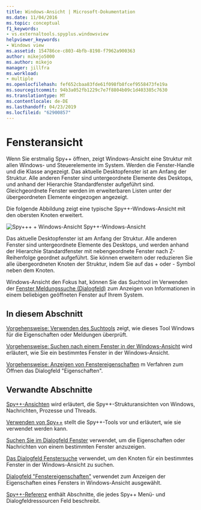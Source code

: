 ```yaml
---
title: Windows-Ansicht | Microsoft-Dokumentation
ms.date: 11/04/2016
ms.topic: conceptual
f1_keywords:
- vs.externaltools.spyplus.windowsview
helpviewer_keywords:
- Windows view
ms.assetid: 154786ce-c803-4bfb-8198-f7962a900363
author: mikejo5000
ms.author: mikejo
manager: jillfra
ms.workload:
- multiple
ms.openlocfilehash: fef652cbaa83fde61f098fb8fcef9558473fe19a
ms.sourcegitcommit: 94b3a052fb1229c7e7f8804b09c1d403385c7630
ms.translationtype: MT
ms.contentlocale: de-DE
ms.lasthandoff: 04/23/2019
ms.locfileid: "62900857"
---
```

# <a name="windows-view"></a>Fensteransicht
Wenn Sie erstmalig Spy++ öffnen, zeigt Windows-Ansicht eine Struktur mit allen Windows- und Steuerelemente im System. Werden die Fenster-Handle und die Klasse angezeigt. Das aktuelle Desktopfenster ist am Anfang der Struktur. Alle anderen Fenster sind untergeordnete Elemente des Desktops, und anhand der Hierarchie Standardfenster aufgeführt sind. Gleichgeordnete Fenster werden im erweiterbaren Listen unter der übergeordneten Elemente eingezogen angezeigt.

 Die folgende Abbildung zeigt eine typische Spy++-Windows-Ansicht mit den obersten Knoten erweitert.

 ![Spy++&#43; &#43; Windows-Ansicht](../debugger/media/spy--_windowsview.png "Spy-_WindowsView") Spy++-Windows-Ansicht

 Das aktuelle Desktopfenster ist am Anfang der Struktur. Alle anderen Fenster sind untergeordnete Elemente des Desktops, und werden anhand der Hierarchie Standardfenster mit nebengeordnete Fenster nach Z-Reihenfolge geordnet aufgeführt. Sie können erweitern oder reduzieren Sie alle übergeordneten Knoten der Struktur, indem Sie auf das + oder - Symbol neben dem Knoten.

 Windows-Ansicht den Fokus hat, können Sie das Suchtool im Verwenden der [Fenster Meldungssuche (Dialogfeld)](../debugger/window-search-dialog-box.md) zum Anzeigen von Informationen in einem beliebigen geöffneten Fenster auf Ihrem System.

## <a name="in-this-section"></a>In diesem Abschnitt
 [Vorgehensweise: Verwenden des Suchtools](../debugger/how-to-use-the-finder-tool.md) zeigt, wie dieses Tool Windows für die Eigenschaften oder Meldungen überprüft.

 [Vorgehensweise: Suchen nach einem Fenster in der Windows-Ansicht](../debugger/how-to-search-for-a-window-in-windows-view.md) wird erläutert, wie Sie ein bestimmtes Fenster in der Windows-Ansicht.

 [Vorgehensweise: Anzeigen von Fenstereigenschaften](../debugger/how-to-display-window-properties.md) m Verfahren zum Öffnen das Dialogfeld "Eigenschaften".

## <a name="related-sections"></a>Verwandte Abschnitte
 [Spy++-Ansichten](../debugger/spy-increment-views.md) wird erläutert, die Spy++-Strukturansichten von Windows, Nachrichten, Prozesse und Threads.

 [Verwenden von Spy++](../debugger/using-spy-increment.md) stellt die Spy++-Tools vor und erläutert, wie sie verwendet werden kann.

 [Suchen Sie im Dialogfeld Fenster](../debugger/find-window-dialog-box.md) verwendet, um die Eigenschaften oder Nachrichten von einem bestimmten Fenster anzuzeigen.

 [Das Dialogfeld Fenstersuche](../debugger/window-search-dialog-box.md) verwendet, um den Knoten für ein bestimmtes Fenster in der Windows-Ansicht zu suchen.

 [Dialogfeld "Fenstereigenschaften"](../debugger/window-properties-dialog-box.md) verwendet zum Anzeigen der Eigenschaften eines Fensters in Windows-Ansicht ausgewählt.

 [Spy++-Referenz](../debugger/spy-increment-reference.md) enthält Abschnitte, die jedes Spy++ Menü- und Dialogfeldressourcen Feld beschreibt.